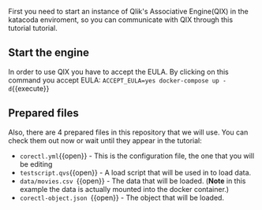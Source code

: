 First you need to start an instance of Qlik's Associative Engine(QIX) in the katacoda enviroment, so you can communicate with QIX through this tutorial tutorial.

## Start the engine 
In order to use QIX you have to accept the EULA. By clicking on this command you accept EULA: `ACCEPT_EULA=yes docker-compose up -d`{{execute}}


## Prepared files
Also, there are 4 prepared files in this repository that we will use. You can check them out now or wait until they appear in the tutorial:
* `corectl.yml`{{open}} - This is the configuration file, the one that you will be editing
* `testscript.qvs`{{open}} - A load script that will be used in to load data. 
* `data/movies.csv `{{open}} - The data that will be loaded. (**Note** in this example the data is actually mounted into the docker container.)
* `corectl-object.json `{{open}} - The object that will be loaded.